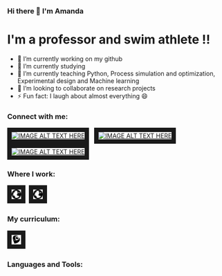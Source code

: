 ### Hi there 👋 I'm Amanda 

# I'm a professor and swim athlete !! 

- 🔭 I’m currently working on my github
- 🌱 I’m currently studying 
- 💬 I’m currently teaching Python, Process simulation and optimization, Experimental design and Machine learning 
- 👯 I’m looking to collaborate on research projects
- ⚡ Fun fact: I laugh about almost everything 😄

### Connect with me: 

<a href="https://www.youtube.com/c/AmandaLemette" target="_blank"><img src="https://cdn.jsdelivr.net/npm/simple-icons@v3/icons/youtube.svg" 
alt="IMAGE ALT TEXT HERE" width="22px" border="10" /></a> &nbsp; <a href="https://www.instagram.com/prof_amandalemette/" target="_blank"><img src="https://cdn.jsdelivr.net/npm/simple-icons@v5/icons/instagram.svg"  
alt="IMAGE ALT TEXT HERE" width="22px" border="10" /></a> &nbsp;  <a href="https://www.linkedin.com/in/amanda-lemette-brandão-83280918b/" target="_blank"><img src="https://cdn.jsdelivr.net/npm/simple-icons@v5/icons/linkedin.svg" 
alt="IMAGE ALT TEXT HERE" width="22px" border="10" /></a>

### Where I work:
<a href="http://lamac.deqm.puc-rio.br/equipe/coordenadores/" target="_blank"><img src="https://raw.githubusercontent.com/iconic/open-iconic/master/svg/globe.svg" 
alt="IMAGE ALT TEXT HERE" width="22px" border="10" /></a>&nbsp;  <a href="https://ica.puc-rio.ai/professores/" target="_blank"><img src="https://raw.githubusercontent.com/iconic/open-iconic/master/svg/globe.svg" 
alt="IMAGE ALT TEXT HERE" width="22px" border="10" /></a>

### My curriculum:
<a href="http://lattes.cnpq.br/5417244739608507" target="_blank"><img src="https://github.com/amandalemette/amandalemette/blob/0a1ca34b56fe8273d3b139f35e9cf29e31195cf2/Images/lattes.png" 
alt="IMAGE ALT TEXT HERE" width="22px" border="10" /></a>

### Languages and Tools:
